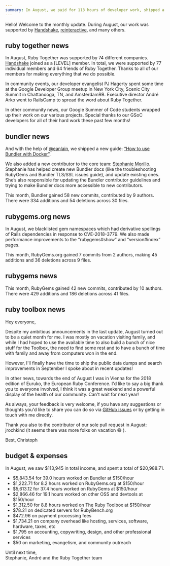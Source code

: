 ```yaml
---
summary: In August, we paid for 113 hours of developer work, shipped a new Bundler guide, and fixed bugs in Bundler and RubyGems.
---
```


Hello! Welcome to the monthly update. During August, our work was supported by [Handshake](https://handshake.org), [reinteractive](https://reinteractive.com/), and many others.

## ruby together news

In August, Ruby Together was supported by 74 different companies. [Handshake](https://www.handshake.org) joined as a [LEVEL] member. In total, we were supported by 77 individual members and 64 friends of Ruby Together. Thanks to all of our members for making everything that we do possible.

In community events, our developer evangelist PJ Hagerty spent some time at the Google Developer Group meetup in New York City, Scenic City Summit in Chattanooga, TN, and AmsterdamRB. Executive director André Arko went to RailsCamp to spread the word about Ruby Together. 

In other community news, our Google Summer of Code students wrapped up their work on our various projects. Special thanks to our GSoC developers for all of their hard work these past few months!

## bundler news

And with the help of [@eanlain](github.com/eanlain), we shipped a new guide: [“How to use Bundler with Docker”](https://bundler.io/v1.16/guides/bundler_docker_guide.html).

We also added a new contributor to the core team: [Stephanie Morillo](https://www.twitter.com/radiomorillo). Stephanie has helped create new Bundler docs (like the troubleshooting RubyGems and Bundler TLS/SSL issues guide), and update existing ones. She’s also responsible for updating the Bundler contributor guidelines and trying to make Bundler docs more accessible to new contributors.

This month, Bundler gained 58 new commits, contributed by 9 authors. There were 334 additions and 54 deletions across 30 files.

## rubygems.org news

In August, we blacklisted gem namespaces which had derivative spellings of Rails dependencies in response to CVE-2018-3779. We also made performance improvements to the “rubygems#show” and “version#index” pages.

This month, RubyGems.org gained 7 commits from 2 authors, making 45 additions and 36 deletions across 9 files.

## rubygems news

This month, RubyGems gained 42 new commits, contributed by 10 authors. There were 429 additions and 186 deletions across 41 files.

## ruby toolbox news
Hey everyone,

Despite my ambitious announcements in the last update, August turned out to be a 
quiet month for me. I was mostly on vacation visiting family, and while I had 
hoped to use the available time to also build a bunch of nice stuff for the 
Toolbox, the need to find some rest and to have a bunch of time with family and 
away from computers won in the end.

However, I'll finally have the time to ship the public data dumps and search improvements in September I spoke about in recent updates!

In other news, towards the end of August I was in Vienna for the 2018 edition of 
Euruko, the European Ruby Conference. I'd like to say a big thank you to everyone 
involved, I think it was a great weekend and a powerful display of the health of 
our community. Can't wait for next year!

As always, your feedback is very welcome, if you have any suggestions or thoughts you'd like to share you can do so via [GitHub issues](https://github.com/rubytoolbox/rubytoolbox/issues) or by getting in touch with me directly.

Thank you also to the contributor of our sole pull request in August: jrochkind (it seems there was more folks on vacation :smile: ).

Best,
Christoph

## budget &amp; expenses

In August, we saw $113,945 in total income, and spent a total of $20,988.71.

* $5,843.54 for 39.0 hours worked on Bundler at $150/hour
* $1,222.71 for 8.2 hours worked on RubyGems.org at $150/hour
* $5,613.12 for 37.4 hours worked on RubyGems at $150/hour
* $2,866.46 for 19.1 hours worked on other OSS and devtools at $150/hour
* $1,312.50 for 8.8 hours worked on The Ruby Toolbox at $150/hour
* $78.21 on dedicated servers for RubyBench.org
* $472.96 on payment processing fees
* $1,734.21 on company overhead like hosting, services, software, hardware, taxes, etc
* $1,795 on accounting, copywriting, design, and other professional services
* $50 on marketing, evangelism, and community outreach

Until next time,<br>
Stephanie, André and the Ruby Together team
